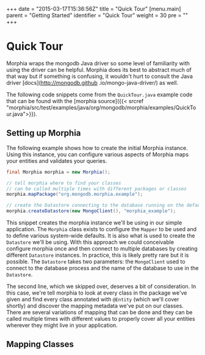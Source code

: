 +++
date = "2015-03-17T15:36:56Z"
title = "Quick Tour"
[menu.main]
  parent = "Getting Started"
  identifier = "Quick Tour"
  weight = 30
  pre = "<i class='fa'></i>"
+++

# Quick Tour

Morphia wraps the mongodb Java driver so some level of familiarity with using the driver can be helpful.  Morphia does its best to 
abstract much of that way but if something is confusing, it wouldn't hurt to consult the Java driver [docs](http://mongodb.github
.io/mongo-java-driver/) as well.

The following code snippets come from the `QuickTour.java` example code
that can be found with the [morphia source]({{< srcref "morphia/src/test/examples/java/org/mongodb/morphia/examples/QuickTour.java">}}).

## Setting up Morphia

The following example shows how to create the initial Morphia instance.  Using this instance, you can configure various aspects of 
Morphia maps your entities and validates your queries.


```java
final Morphia morphia = new Morphia();

// tell morphia where to find your classes
// can be called multiple times with different packages or classes
morphia.mapPackage("org.mongodb.morphia.example");

// create the Datastore connecting to the database running on the default port on the local host
morphia.createDatastore(new MongoClient(), "morphia_example");
```

This snippet creates the morphia instance we'll be using in our simple application.  The `Morphia` class exists to configure the `Mapper`
 to be used and to define various system-wide defaults.  It is also what is used to create the `Datastore` we'll be using.  With this 
 approach we could conceivable configure morphia once and then connect to multiple databases by creating different `Datastore` instances.
   In practice, this is likely pretty rare but it is possible.  The `Datastore` takes two parameters:  the `MongoClient` used to connect 
   to the database process and the name of the database to use in the `Datastore`.
   
The second line, which we skipped over, deserves a bit of consideration.  In this case, we're tell morphia to look at every class in the 
package we've given and find every class annotated with `@Entity` (which we'll cover shortly) and discover the mapping metadata we've 
put on our classes.  There are several variations of mapping that can be done and they can be called multiple times with different values
 to properly cover all your entities wherever they might live in your application.
 
## Mapping Classes
